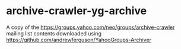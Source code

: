 # archive-crawler-yg-archive

A copy of the https://groups.yahoo.com/neo/groups/archive-crawler mailing list contents downloaded using https://github.com/andrewferguson/YahooGroups-Archiver


